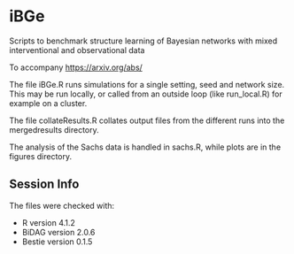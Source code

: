 # iBGe

Scripts to benchmark structure learning of Bayesian networks with mixed interventional and observational data

To accompany https://arxiv.org/abs/

The file iBGe.R runs simulations for a single setting, seed and network size. This may be run locally, or called from an outside loop (like run_local.R) for example on a cluster.

The file collateResults.R collates output files from the different runs into the mergedresults directory.

The analysis of the Sachs data is handled in sachs.R, while plots are in the figures directory.

## Session Info

The files were checked with:

* R version 4.1.2
* BiDAG version 2.0.6
* Bestie version 0.1.5
